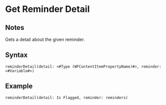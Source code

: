 # Get Reminder Detail

## Notes
Gets a detail about the given reminder.

## Syntax

```
reminderDetail(detail: <#Type (WFContentItemPropertyName)#>, reminder: <#Variable#>)
```

## Example
```
reminderDetail(detail: Is Flagged, reminder: reminders)
```